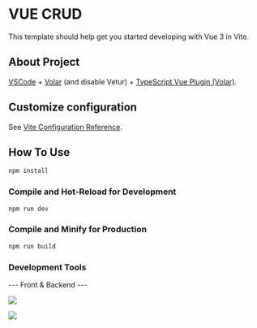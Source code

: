# VUE CRUD

This template should help get you started developing with Vue 3 in Vite.

## About Project

[VSCode](https://code.visualstudio.com/) + [Volar](https://marketplace.visualstudio.com/items?itemName=Vue.volar) (and disable Vetur) + [TypeScript Vue Plugin (Volar)](https://marketplace.visualstudio.com/items?itemName=Vue.vscode-typescript-vue-plugin).

## Customize configuration

See [Vite Configuration Reference](https://vitejs.dev/config/).

## How To Use

```sh
npm install
```

### Compile and Hot-Reload for Development

```sh
npm run dev
```

### Compile and Minify for Production

```sh
npm run build
```

### Development Tools

--- Front & Backend ---

<p align="left">
  <a href="https://skillicons.dev">
    <img src="https://skillicons.dev/icons?i=vue,js,sass,tailwindcss" />
  </a>
</p>

<p align="left">
  <a href="https://skillicons.dev">
    <img src="https://skillicons.dev/icons?i=laravel,mongo" />
  </a>
</p>
